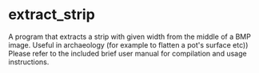 # extract_strip
A program that extracts a strip with given width from the middle of a BMP image. Useful in archaeology (for example to flatten a pot's surface etc))
Please refer to the included brief user manual for compilation and usage instructions.
